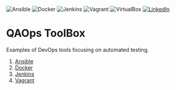 ![Ansible](https://img.shields.io/badge/ansible-%231A1918.svg?style=for-the-badge&logo=ansible&logoColor=white)
![Docker](https://img.shields.io/badge/docker-%230db7ed.svg?style=for-the-badge&logo=docker&logoColor=white)
![Jenkins](https://img.shields.io/badge/jenkins-%23D24939.svg?style=for-the-badge&logo=jenkins&logoColor=white)
![Vagrant](https://img.shields.io/badge/vagrant-%231563FF.svg?style=for-the-badge&logo=vagrant&logoColor=white)
![VirtualBox](https://img.shields.io/badge/VirtualBox-183A61.svg?style=for-the-badge&logo=VirtualBox&logoColor=white)
<a href="https://linkedin.com/in/leonardo-duprates">
    <img alt="LinkedIn" src="https://img.shields.io/badge/linkedin-%230077B5.svg?&style=for-the-badge&logo=linkedin&logoColor=white"/>
</a>

# QAOps ToolBox

Examples of DevOps tools focusing on automated testing.

1. [Ansible](https://github.com/leoduprates/qaops-toolbox/tree/main/ansible)
2. [Docker](https://github.com/leoduprates/qaops-toolbox/tree/main/docker)
3. [Jenkins](https://github.com/leoduprates/qaops-toolbox/tree/main/jenkins)
4. [Vagrant](https://github.com/leoduprates/qaops-toolbox/tree/main/vagrant)
